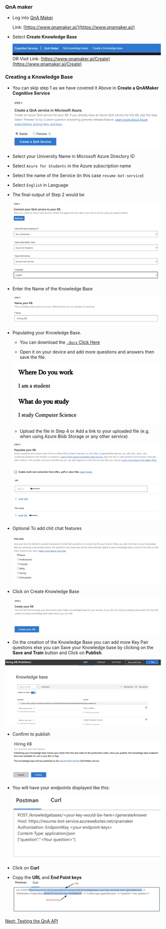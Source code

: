 ### QnA maker
   - Log into [QnA Maker](https://www.qnamaker.ai/)

     Link: [https://www.qnamaker.ai/](https://www.qnamaker.ai/)

   - Select **Create Knowledge Base**

     ![](readme_images/create_kb.png)
    OR
     Visit Link: [https://www.qnamaker.ai/Create](https://www.qnamaker.ai/Create)


### Creating a Knowledge Base
  
   - You can skip step 1 as we have covered it Above in **Create a QnAMaker Cognitive Service**

     ![](readme_images/step1_skip.png)

   - Select your University Name in Microsoft Azure Directory ID

   - Select `Azure for Students` in the Azure subscription name

   - Select the name of the Service (in this case `resume-bot-service`)

   - Select `English` in Language
   
   - The final output of Step 2 would be 
    
     ![](readme_images/step2_kb.png)

   - Enter the Name of the Knowledge Base
    
     ![](readme_images/kb_name.png)

   - Populating your Knowledge Base.
        - You can download the [`.docx` Click Here](resume_qna.docx)

        - Open it on your device and add more questions and answers then save the file.
        
        ![](readme_images/add_question_answers.png)

        - Upload the file in Step 4 or Add a link to your uploaded file (e.g. when using Azure Blob Storage or any other service)
        
        ![](readme_images/add_file.png)

   - Optional To add chit chat features
    
        ![](readme_images/extra-chit-chat.png)

   - Click on Create Knowledge Base
    
     ![](readme_images/create_kb_final.png)
  
  - On the creation of the Knowledge Base you can add more Key Pair questions else you can Save your Knowledge base by clicking on the **Save and Train** button and Click on **Publish**.
   
   ![](readme_images/after_kb.png)

  - Confirm to publish
   
    ![](readme_images/before_publish.png)

  - You will have your endpoints displayed like this:
    
    ![](readme_images/keys_kb.png)
  
  - Click on **Curl**
  - Copy the **URL** and **End Point keys**
    ![](readme_images/kb_key_copy.png)

[Next: Testing the QnA API](https://github.com/AUMSA/MSA_AIWorkshop_2021/blob/main/QnA%20Bot%20using%20API/3.%20Test%20QnA%20API.md)
